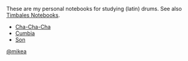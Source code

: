 These are my personal notebooks for studying (latin) drums.
See also [Timbales Notebooks](https://mikea.github.io/timbales/).

- [Cha-Cha-Cha](pdf/cha-cha-cha.pdf)
- [Cumbia](pdf/cumbia.pdf)
- [Son](pdf/son.pdf)

[@mikea](https://github.com/mikea)